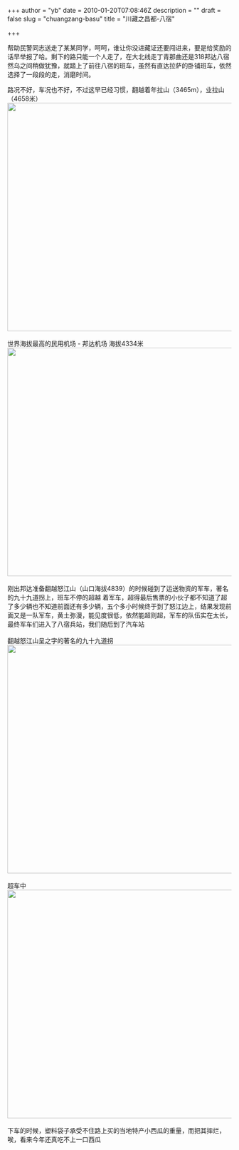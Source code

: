 +++
author = "yb"
date = 2010-01-20T07:08:46Z
description = ""
draft = false
slug = "chuangzang-basu"
title = "川藏之昌都-八宿"

+++


帮助民警同志送走了某某同学，呵呵，谁让你没进藏证还要闯进来，要是给奖励的话早举报了哈。剩下的路只能一个人走了，在大北线走丁青那曲还是318邦达八宿然乌之间稍做犹豫，就踏上了前往八宿的班车，虽然有直达拉萨的卧铺班车，依然选择了一段段的走，消磨时间。<br>

<!--more-->
路况不好，车况也不好，不过这早已经习惯，翻越着年拉山（3465m），业拉山（4658米）<br><a class="" target="" href="http://i773.photobucket.com/albums/yy16/yongbin0/ChuanZang2009/img_2337.jpg"><img alt="" title="" style="width: 512px;" class="yui-img" src="http://i773.photobucket.com/albums/yy16/yongbin0/ChuanZang2009/img_2337.jpg"></a><br><br>世界海拔最高的民用机场 - 邦达机场 海拔4334米<br><img alt="" title="" style="width: 512px;" class="yui-img" src="http://i773.photobucket.com/albums/yy16/yongbin0/ChuanZang2009/img_2385.jpg"><br><br>刚出邦达准备翻越怒江山（山口海拔4839）的时候碰到了运送物资的军车，著名的九十九道拐上，班车不停的超越
着军车，超得最后售票的小伙子都不知道了超了多少辆也不知道前面还有多少辆，五个多小时候终于到了怒江边上，结果发现前面又是一队军车，黄土弥漫，能见度很低，依然能超则超，军车的队伍实在太长，最终军车们进入了八宿兵站，我们随后到了汽车站<br><br>翻越怒江山呈之字的著名的九十九道拐<br><a class="" target="" href="http://i773.photobucket.com/albums/yy16/yongbin0/ChuanZang2009/img_2437.jpg"><img alt="" title="" style="width: 512px;" class="yui-img" src="http://i773.photobucket.com/albums/yy16/yongbin0/ChuanZang2009/img_2437.jpg"></a><br><br>超车中<br><a class="" target="" href="http://i773.photobucket.com/albums/yy16/yongbin0/ChuanZang2009/img_2407.jpg"><img alt="" title="" style="width: 512px;" class="yui-img" src="http://i773.photobucket.com/albums/yy16/yongbin0/ChuanZang2009/img_2407.jpg"></a><br><br>下车的时候，塑料袋子承受不住路上买的当地特产小西瓜的重量，而把其摔烂，唉，看来今年还真吃不上一口西瓜<br>

